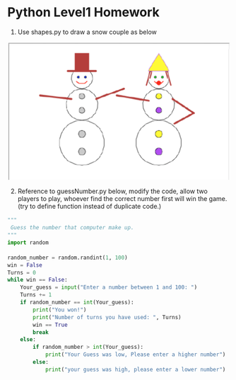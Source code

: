 # Python Level1 Homework

1. Use shapes.py to draw a snow couple as below

![Snow Couple](snowCouple.png)

2. Reference to guessNumber.py below, modify the code, allow two players to play, whoever find the correct number first  will win the game. (try to define function instead of duplicate code.)
```py
"""
 Guess the number that computer make up.
"""
import random

random_number = random.randint(1, 100)
win = False
Turns = 0
while win == False:
    Your_guess = input("Enter a number between 1 and 100: ")
    Turns += 1
    if random_number == int(Your_guess):
        print("You won!")
        print("Number of turns you have used: ", Turns)
        win == True
        break
    else:
        if random_number > int(Your_guess):
            print("Your Guess was low, Please enter a higher number")
        else:
            print("your guess was high, please enter a lower number")

```
